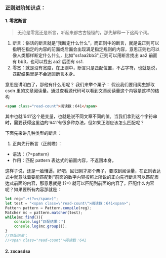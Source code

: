 ### 正则进阶知识点：

#### 1. 零宽断言

> 无论是零宽还是断言，听起来都古古怪怪的，那先解释一下这两个词。

1. 断言：俗话的断言就是“我断定什么什么”，而正则中的断言，就是说正则可以指明在指定的内容的前面或后面会出现满足指定规则的内容，意思正则也可以像人类那样断定什么什么，比如"ss1aa2bb3",正则可以用断言找出 aa2 前面有 bb3，也可以找出 aa2 后面有 ss1.
2. 零宽：就是没有宽度，在正则中，断言只是匹配位置，不占字符，也就是说，匹配结果里是不会返回断言本身。

意思是讲明白了，那他有什么用呢？
我们来举个栗子：
假设我们要用爬虫抓取 csdn 里的文章阅读量。通过查看源代码可以看到文章阅读量这个内容是这样的结构

```html
<span class="read-count">阅读数：641</span>
```

其中也就‘641’这个是变量，也就是说不同文章不同的值，当我们拿到这个字符串时，需要获得这里边的‘641’有很多种办法，但如果正则应该怎么匹配呢？

下面先来讲几种类型的断言：

1. 正向先行断言（正前瞻）：

- 语法：（?=pattern）
- 作用：匹配 pattern 表达式的前面内容，不返回本身。

这样子说，还是一脸懵逼，好吧，回归刚才那个栗子，要取到阅读量，在正则表达式中就意味着要能匹配到‘</span>’前面的数字内容按照上所说的正向先行断言可以匹配表达式前面的内容，那意思就是:(?=</span>) 就可以匹配到前面的内容了。匹配什么内容呢？如果要所有内容那就是：

```javascript
let reg=".+(?=</span>)";
let test = "<span class=\"read-count\">阅读数：641<span>";
Pattern pattern = Pattern.compile(reg);
Matcher mc = pattern.matcher(test);
while(mc.find()){
    console.log("匹配结果：")
    console.log(mc.group());
}
//匹配结果：
//<span class="read-count">阅读数：641
```

#### 2. zxcasdsa
